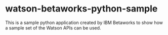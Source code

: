 # watson-betaworks-python-sample
This is a sample python application created by IBM Betaworks to 
show how a sample set of the Watson APIs can be used.